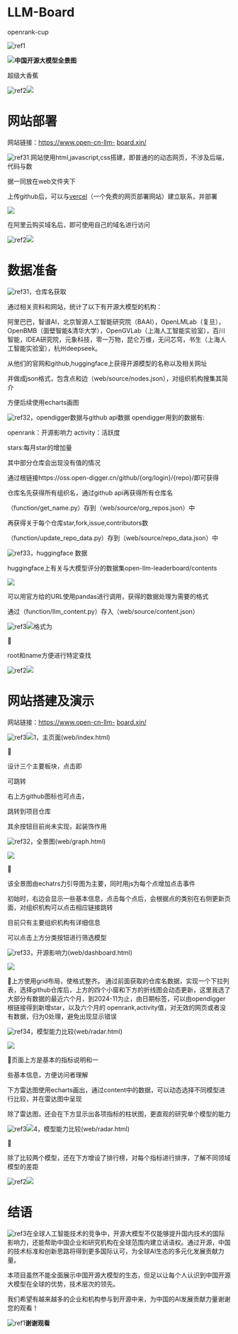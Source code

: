 # LLM-Board
openrank-cup

![ref1]

![](Aspose.Words.c59f8d14-be30-4297-a42c-cceb2ebd2ae2.002.png)**中国开源大模型全景图**


超级大香蕉


![ref2]![](Aspose.Words.c59f8d14-be30-4297-a42c-cceb2ebd2ae2.004.png)
# **网站部署**
网站链接：[https://www.open-cn-llm-](https://www.open-cn-llm-board.xin/) [board.xin/](https://www.open-cn-llm-board.xin/)

![ref3]1.网站使用html,javascript,css搭建，即普通的的动态网页，不涉及后端，代码与数

据一同放在web文件夹下

上传github后，可以与[vercel](https://vercel.com/)（一个免费的网页部署网站）建立联系，并部署

![](Aspose.Words.c59f8d14-be30-4297-a42c-cceb2ebd2ae2.006.jpeg)

在阿里云购买域名后，即可使用自己的域名进行访问


![ref2]![](Aspose.Words.c59f8d14-be30-4297-a42c-cceb2ebd2ae2.007.png)
# **数据准备**

![ref3]1，仓库名获取

通过相关资料和网站，统计了以下有开源大模型的机构：

阿里巴巴，智谱AI，北京智源人工智能研究院（BAAI），OpenLMLab（复旦）， OpenBMB（面壁智能&清华大学），OpenGVLab（上海人工智能实验室），百川智能，IDEA研究院，元象科技，零一万物，昆仑万维，无问芯穹，书生（上海人工智能实验室），杭州deepseek。

从他们的官网和github,huggingface上获得开源模型的名称以及相关网址

并做成json格式，包含点和边（web/source/nodes.json），对组织机构搜集其简介

方便后续使用echarts画图

![ref3]2，opendigger数据与github api数据 opendigger用到的数据有:

openrank：开源影响力 activity：活跃度

stars:每月star的增加量

其中部分仓库会出现没有值的情况

通过根链接https://oss.open-digger.cn/github/{org/login}/{repo}/即可获得

仓库名先获得所有组织名，通过github api再获得所有仓库名

（function/get\_name.py）存到（web/source/org\_repos.json）中

再获得关于每个仓库star,fork,issue,contributors数

（function/update\_repo\_data.py）存到（web/source/repo\_data.json）中

![ref3]3，huggingface 数据

huggingface上有关与大模型评分的数据集open-llm-leaderboard/contents

![](Aspose.Words.c59f8d14-be30-4297-a42c-cceb2ebd2ae2.008.jpeg)

可以用官方给的URL使用pandas进行调用，获得的数据处理为需要的格式

通过（function/llm\_content.py）存入（web/source/content.json）

![ref3]![](Aspose.Words.c59f8d14-be30-4297-a42c-cceb2ebd2ae2.009.jpeg)格式为



root和name方便进行特定查找


![ref2]![](Aspose.Words.c59f8d14-be30-4297-a42c-cceb2ebd2ae2.010.png)
# **网站搭建及演示**
网站链接：[https://www.open-cn-llm-](https://www.open-cn-llm-board.xin/) [board.xin/](https://www.open-cn-llm-board.xin/)

![ref3]![](Aspose.Words.c59f8d14-be30-4297-a42c-cceb2ebd2ae2.011.jpeg)1，主页面(web/index.html)



设计三个主要板块，点击即

可跳转

右上方github图标也可点击，

跳转到项目仓库

其余按钮目前尚未实现，起装饰作用

![ref3]2，全景图(web/graph.html)

![](Aspose.Words.c59f8d14-be30-4297-a42c-cceb2ebd2ae2.012.jpeg)



该全景图由echatrs力引导图为主要，同时用js为每个点增加点击事件

初始时，右边会显示一些基本信息，点击每个点后，会根据点的类别在右侧更新页面，对组织机构可以点击相应链接跳转

目前只有主要组织机构有详细信息

可以点击上方分类按钮进行筛选模型

![ref3]3，开源影响力(web/dashboard.html)

![](Aspose.Words.c59f8d14-be30-4297-a42c-cceb2ebd2ae2.013.jpeg)

上方使用grid布局，使格式整齐。 通过前面获取的仓库名数据，实现一个下拉列表，选择github仓库后，上方的四个小窗和下方的折线图会动态更新，这里我选了大部分有数据的最近六个月，到2024-11为止，由日期标签，可以由opendigger根链接得到新增star，以及六个月的 openrank,activity值，对无效的网页或者没有数据，归为0处理，避免出现显示错误

![ref3]4，模型能力比较(web/radar.html)

![](Aspose.Words.c59f8d14-be30-4297-a42c-cceb2ebd2ae2.014.jpeg)

页面上方是基本的指标说明和一

些基本信息，方便访问者理解

下方雷达图使用echarts画出，通过content中的数据，可以动态选择不同模型进行比较，并在雷达图中呈现

除了雷达图，还会在下方显示出各项指标的柱状图，更直观的研究单个模型的能力

![ref3]![](Aspose.Words.c59f8d14-be30-4297-a42c-cceb2ebd2ae2.015.jpeg)4，模型能力比较(web/radar.html)



除了比较两个模型，还在下方增设了排行榜，对每个指标进行排序，了解不同领域模型的差距


![ref2]![](Aspose.Words.c59f8d14-be30-4297-a42c-cceb2ebd2ae2.016.png)
# **结语**

![ref3]在全球人工智能技术的竞争中，开源大模型不仅能够提升国内技术的国际影响力，还能帮助中国企业和研究机构在全球范围内建立话语权。通过开源，中国的技术标准和创新思路将得到更多国际认可，为全球AI生态的多元化发展贡献力量。

本项目虽然不能全面展示中国开源大模型的生态，但足以让每个人认识到中国开源大模型在全球的优势，技术层次的领先。

我们希望有越来越多的企业和机构参与到开源中来，为中国的AI发展贡献力量谢谢您的观看！

![ref1]**谢谢观看**

[ref1]: Aspose.Words.c59f8d14-be30-4297-a42c-cceb2ebd2ae2.001.jpeg
[ref2]: Aspose.Words.c59f8d14-be30-4297-a42c-cceb2ebd2ae2.003.jpeg
[ref3]: Aspose.Words.c59f8d14-be30-4297-a42c-cceb2ebd2ae2.005.jpeg
